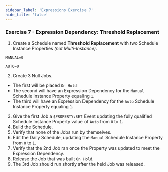 ```yaml
---
sidebar_label: 'Expressions Exercise 7'
hide_title: 'false'
---
```


<head>
  <meta name="robots" content="noindex, nofollow" />
</head>

### Exercise 7 - Expression Dependency: Threshold Replacement

1.	Create a Schedule named **Threshold Replacement** with two Schedule Instance Properties *(not Multi-Instance)*.

```MANUAL=0```

```AUTO=0```

2.	Create 3 Null Jobs.

*	The first will be placed ```On Hold```
*	The second will have an Expression Dependency for the ```Manual``` Schedule Instance Property equaling ```1```.
*	The third will have an Expression Dependency for the ```Auto``` Schedule Instance Property equaling ```1```.

3.	Give the first Job a ```$PROPERTY:SET``` Event updating the fully qualified Schedule Instance Property value of ```Auto``` from ```0``` to ```1```.
4.	Build the Schedule.
5.	Verify that none of the Jobs run by themselves.
6.	Edit the Daily Schedule, updating the ```Manual``` Schedule Instance Property from ```0``` to ```1```. 
7.	Verify that the 2nd Job ran once the Property was updated to meet the Expression Dependency.
8.	Release the Job that was built ```On Hold```. 
9.	The 3rd Job should run shortly after the held Job was released.